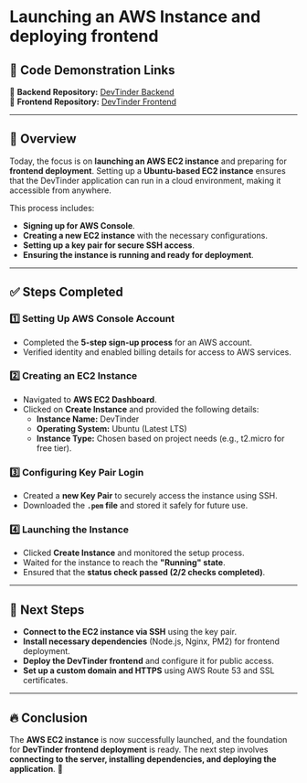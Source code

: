 # Launching an AWS Instance and deploying frontend

## 📌 Code Demonstration Links  
🔗 **Backend Repository:** [DevTinder Backend](https://github.com/akshadjaiswal/devTinder-backend)  
🔗 **Frontend Repository:** [DevTinder Frontend](https://github.com/akshadjaiswal/devTinder-frontend)  

---

## 📌 Overview  
Today, the focus is on **launching an AWS EC2 instance** and preparing for **frontend deployment**. Setting up a **Ubuntu-based EC2 instance** ensures that the DevTinder application can run in a cloud environment, making it accessible from anywhere.  

This process includes:  
- **Signing up for AWS Console**.  
- **Creating a new EC2 instance** with the necessary configurations.  
- **Setting up a key pair for secure SSH access**.  
- **Ensuring the instance is running and ready for deployment**.  

---

## ✅ Steps Completed  

### **1️⃣ Setting Up AWS Console Account**  
- Completed the **5-step sign-up process** for an AWS account.  
- Verified identity and enabled billing details for access to AWS services.  

### **2️⃣ Creating an EC2 Instance**  
- Navigated to **AWS EC2 Dashboard**.  
- Clicked on **Create Instance** and provided the following details:  
  - **Instance Name:** DevTinder  
  - **Operating System:** Ubuntu (Latest LTS)  
  - **Instance Type:** Chosen based on project needs (e.g., t2.micro for free tier).  

### **3️⃣ Configuring Key Pair Login**  
- Created a **new Key Pair** to securely access the instance using SSH.  
- Downloaded the **`.pem` file** and stored it safely for future use.  

### **4️⃣ Launching the Instance**  
- Clicked **Create Instance** and monitored the setup process.  
- Waited for the instance to reach the **"Running" state**.  
- Ensured that the **status check passed (2/2 checks completed)**.  

---

## 🎯 Next Steps  

- **Connect to the EC2 instance via SSH** using the key pair.  
- **Install necessary dependencies** (Node.js, Nginx, PM2) for frontend deployment.  
- **Deploy the DevTinder frontend** and configure it for public access.  
- **Set up a custom domain and HTTPS** using AWS Route 53 and SSL certificates.  

---

## 🔥 Conclusion  
The **AWS EC2 instance** is now successfully launched, and the foundation for **DevTinder frontend deployment** is ready. The next step involves **connecting to the server, installing dependencies, and deploying the application**. 🚀  
